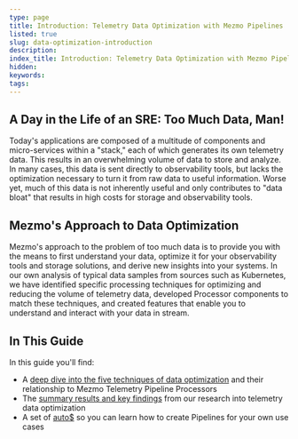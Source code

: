 ```yaml
---
type: page
title: Introduction: Telemetry Data Optimization with Mezmo Pipelines
listed: true
slug: data-optimization-introduction
description: 
index_title: Introduction: Telemetry Data Optimization with Mezmo Pipelines
hidden: 
keywords: 
tags: 
---
```


## A Day in the Life of an SRE: Too Much Data, Man!

Today's applications are composed of a multitude of components and micro-services within a "stack," each of which generates its own telemetry data. This results in an overwhelming volume of data to store and analyze. In many cases, this data is sent directly to observability tools, but lacks the optimization necessary to turn it from raw data to useful information. Worse yet, much of this data is not inherently useful and only contributes to "data bloat" that results in high costs for storage and observability tools. 

## Mezmo's Approach to Data Optimization

Mezmo's approach to the problem of too much data is to provide you with the means to first understand your data, optimize it for your observability tools and storage solutions, and derive new insights into your systems. In our own analysis of typical data samples from sources such as Kubernetes, we have identified specific processing techniques for optimizing and reducing the volume of telemetry data, developed Processor components to match these techniques, and created features that enable you to understand and interact with your data in stream. 

## In This Guide

In this guide you'll find:

- A [deep dive into the five techniques of data optimization](/practioner-guide-data-optimization/optimize-your-observability-data-in-five-steps) and their relationship to Mezmo Telemetry Pipeline Processors
- The [summary results and key findings](/practioner-guide-data-optimization/analysis-data-reduction-techniques) from our research into telemetry data optimization
- A set of [auto$](/practioner-guide-data-optimization/reference-architectures-for-data-optimization-pipelines) so you can learn how to create Pipelines for your own use cases